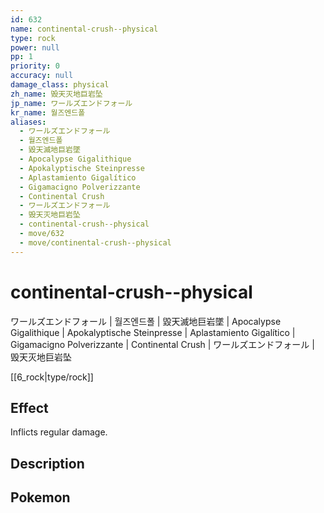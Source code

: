```yaml
---
id: 632
name: continental-crush--physical
type: rock
power: null
pp: 1
priority: 0
accuracy: null
damage_class: physical
zh_name: 毁天灭地巨岩坠
jp_name: ワールズエンドフォール
kr_name: 월즈엔드폴
aliases:
  - ワールズエンドフォール
  - 월즈엔드폴
  - 毀天滅地巨岩墜
  - Apocalypse Gigalithique
  - Apokalyptische Steinpresse
  - Aplastamiento Gigalítico
  - Gigamacigno Polverizzante
  - Continental Crush
  - ワールズエンドフォール
  - 毁天灭地巨岩坠
  - continental-crush--physical
  - move/632
  - move/continental-crush--physical
---
```

# continental-crush--physical
    
ワールズエンドフォール | 월즈엔드폴 | 毀天滅地巨岩墜 | Apocalypse Gigalithique | Apokalyptische Steinpresse | Aplastamiento Gigalítico | Gigamacigno Polverizzante | Continental Crush | ワールズエンドフォール | 毁天灭地巨岩坠

[[6_rock|type/rock]]

## Effect

Inflicts regular damage.

## Description



## Pokemon



